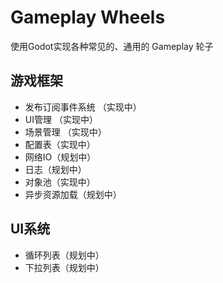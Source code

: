 # Gameplay Wheels

使用Godot实现各种常见的、通用的 Gameplay 轮子

## 游戏框架
- 发布订阅事件系统 （实现中）
- UI管理 （实现中）
- 场景管理 （实现中）
- 配置表（实现中）
- 网络IO（规划中）
- 日志（规划中）
- 对象池（实现中）
- 异步资源加载（规划中）

## UI系统
- 循环列表（规划中）
- 下拉列表（规划中）